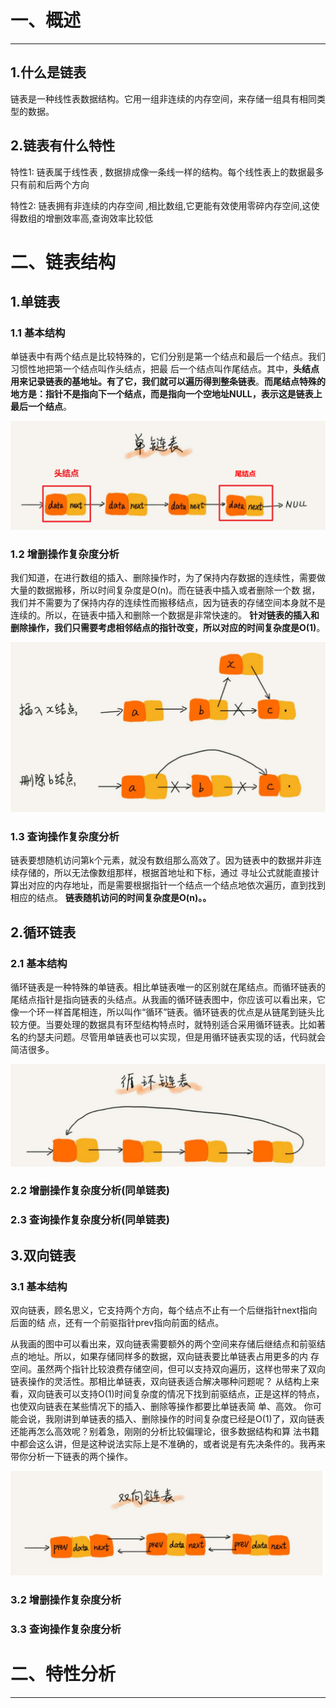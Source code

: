 # 一、概述

***

## 1.什么是链表

链表是一种线性表数据结构。它用一组非连续的内存空间，来存储一组具有相同类型的数据。

## 2.链表有什么特性

特性1:  链表属于线性表 , 数据排成像一条线一样的结构。每个线性表上的数据最多只有前和后两个方向

特性2: 链表拥有非连续的内存空间 ,相比数组,它更能有效使用零碎内存空间,这使得数组的增删效率高,查询效率比较低

# 二、链表结构

## 1.单链表

### 1.1 基本结构

单链表中有两个结点是比较特殊的，它们分别是第一个结点和最后一个结点。我们习惯性地把第一个结点叫作头结点，把最 后一个结点叫作尾结点。其中，**头结点用来记录链表的基地址。有了它，我们就可以遍历得到整条链表**。**而尾结点特殊的地方是：指针不是指向下一个结点，而是指向一个空地址NULL，表示这是链表上最后一个结点**。

![image-20210405225353065](.img/image-20210405225353065.png)

### 1.2 增删操作复杂度分析

我们知道，在进行数组的插入、删除操作时，为了保持内存数据的连续性，需要做大量的数据搬移，所以时间复杂度是O(n)。而在链表中插入或者删除一个数 据，我们并不需要为了保持内存的连续性而搬移结点，因为链表的存储空间本身就不是连续的。所以，在链表中插入和删除一个数据是非常快速的。 **针对链表的插入和删除操作，我们只需要考虑相邻结点的指针改变，所以对应的时间复杂度是O(1)**。

![image-20210405225515265](.img/image-20210405225515265.png)



### 1.3 查询操作复杂度分析

链表要想随机访问第k个元素，就没有数组那么高效了。因为链表中的数据并非连续存储的，所以无法像数组那样，根据首地址和下标，通过 寻址公式就能直接计算出对应的内存地址，而是需要根据指针一个结点一个结点地依次遍历，直到找到相应的结点。 **链表随机访问的时间复杂度是O(n)。。**



## 2.循环链表

### 2.1 基本结构

循环链表是一种特殊的单链表。相比单链表唯一的区别就在尾结点。而循环链表的尾结点指针是指向链表的头结点。从我画的循环链表图中，你应该可以看出来，它像一个环一样首尾相连，所以叫作“循环”链表。循环链表的优点是从链尾到链头比较方便。当要处理的数据具有环型结构特点时，就特别适合采用循环链表。比如著名的约瑟夫问题。尽管用单链表也可以实现，但是用循环链表实现的话，代码就会简洁很多。

![image-20210405230137435](.img/image-20210405230137435.png)

### 2.2 增删操作复杂度分析(同单链表)

### 2.3 查询操作复杂度分析(同单链表)

## 3.双向链表

### 3.1 基本结构

双向链表，顾名思义，它支持两个方向，每个结点不止有一个后继指针next指向后面的结 点，还有一个前驱指针prev指向前面的结点。

从我画的图中可以看出来，双向链表需要额外的两个空间来存储后继结点和前驱结点的地址。所以，如果存储同样多的数据，双向链表要比单链表占用更多的内 存空间。虽然两个指针比较浪费存储空间，但可以支持双向遍历，这样也带来了双向链表操作的灵活性。那相比单链表，双向链表适合解决哪种问题呢？ 从结构上来看，双向链表可以支持O(1)时间复杂度的情况下找到前驱结点，正是这样的特点，也使双向链表在某些情况下的插入、删除等操作都要比单链表简 单、高效。 你可能会说，我刚讲到单链表的插入、删除操作的时间复杂度已经是O(1)了，双向链表还能再怎么高效呢？别着急，刚刚的分析比较偏理论，很多数据结构和算 法书籍中都会这么讲，但是这种说法实际上是不准确的，或者说是有先决条件的。我再来带你分析一下链表的两个操作。

![image-20210405230655868](.img/image-20210405230655868.png)



### 3.2 增删操作复杂度分析



### 3.3 查询操作复杂度分析





# 二、特性分析

***

